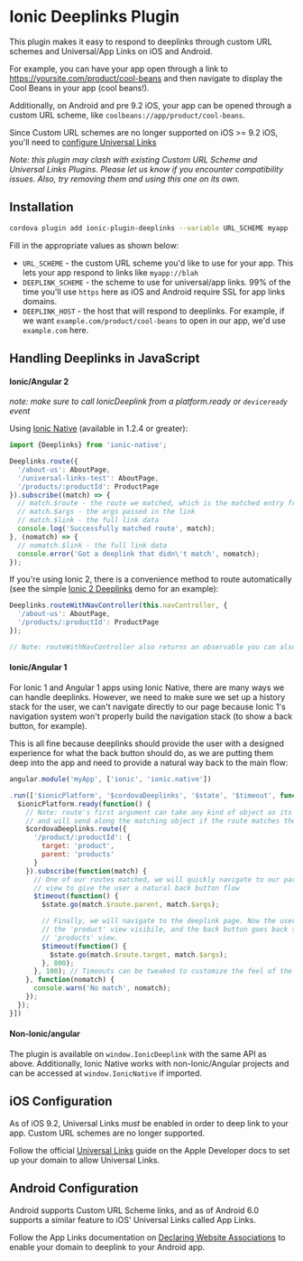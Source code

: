 Ionic Deeplinks Plugin
======

This plugin makes it easy to respond to deeplinks through custom URL schemes
and Universal/App Links on iOS and Android.

For example, you can have your app open through a link to https://yoursite.com/product/cool-beans and then navigate
to display the Cool Beans in your app (cool beans!).

Additionally, on Android and pre 9.2 iOS, your app can be opened through a custom URL scheme, like `coolbeans://app/product/cool-beans`.

Since Custom URL schemes are no longer supported on iOS >= 9.2 iOS, you'll need to [configure Universal Links](#ios-configuration)

*Note: this plugin may clash with existing Custom URL Scheme and Universal Links Plugins. Please let
us know if you encounter compatibility issues. Also, try removing them and using this one on its own.*

## Installation

```bash
cordova plugin add ionic-plugin-deeplinks --variable URL_SCHEME myapp --variable DEEPLINK_SCHEME=https DEEPLINK_HOST=example.com
```

Fill in the appropriate values as shown below:

 * `URL_SCHEME` - the custom URL scheme you'd like to use for your app. This lets your app respond to links like `myapp://blah`
 * `DEEPLINK_SCHEME` - the scheme to use for universal/app links. 99% of the time you'll use `https` here as iOS and Android require SSL for app links domains.
 * `DEEPLINK_HOST` - the host that will respond to deeplinks. For example, if we want `example.com/product/cool-beans` to open in our app, we'd use `example.com` here.


## Handling Deeplinks in JavaScript

#### Ionic/Angular 2

*note: make sure to call IonicDeeplink from a platform.ready or `deviceready` event*

Using [Ionic Native](https://github.com/driftyco/ionic-native) (available in 1.2.4 or greater):

```javascript
import {Deeplinks} from 'ionic-native';

Deeplinks.route({
  '/about-us': AboutPage,
  '/universal-links-test': AboutPage,
  '/products/:productId': ProductPage
}).subscribe((match) => {
  // match.$route - the route we matched, which is the matched entry from the arguments to route()
  // match.$args - the args passed in the link
  // match.$link - the full link data
  console.log('Successfully matched route', match);
}, (nomatch) => {
  // nomatch.$link - the full link data
  console.error('Got a deeplink that didn\'t match', nomatch);
});
```

If you're using Ionic 2, there is a convenience method to route automatically (see the simple [Ionic 2 Deeplinks](https://github.com/driftyco/ionic2-deeplinks-demo/blob/master/app/app.ts) demo for an example):

```javascript
Deeplinks.routeWithNavController(this.navController, {
  '/about-us': AboutPage,
  '/products/:productId': ProductPage
});

// Note: routeWithNavController also returns an observable you can also subscribe to for success/error in matching as in the first example
```

#### Ionic/Angular 1

For Ionic 1 and Angular 1 apps using Ionic Native, there are many ways we can handle deeplinks. However,
we need to make sure we set up a history stack for the user, we can't navigate directly to our page
because Ionic 1's navigation system won't properly build the navigation stack (to show a back button, for example).

This is all fine because deeplinks should provide the user with a designed experience for what the back button
should do, as we are putting them deep into the app and need to provide a natural way back to the main flow:

```javascript
angular.module('myApp', ['ionic', 'ionic.native'])

.run(['$ionicPlatform', '$cordovaDeeplinks', '$state', '$timeout', function($ionicPlatform, $cordovaDeeplinks, $state, $timeout) {
  $ionicPlatform.ready(function() {
    // Note: route's first argument can take any kind of object as its data,
    // and will send along the matching object if the route matches the deeplink
    $cordovaDeeplinks.route({
      '/product/:productId': {
        target: 'product',
        parent: 'products'
      }
    }).subscribe(function(match) {
      // One of our routes matched, we will quickly navigate to our parent
      // view to give the user a natural back button flow
      $timeout(function() {
        $state.go(match.$route.parent, match.$args);

        // Finally, we will navigate to the deeplink page. Now the user has
        // the 'product' view visibile, and the back button goes back to the
        // 'products' view.
        $timeout(function() {
          $state.go(match.$route.target, match.$args);
        }, 800);
      }, 100); // Timeouts can be tweaked to customize the feel of the deeplink
    }, function(nomatch) {
      console.warn('No match', nomatch);
    });
  });
}])
```

#### Non-Ionic/angular

The plugin is available on `window.IonicDeeplink` with the same API as above. Additionally,
Ionic Native works with non-Ionic/Angular projects and can be accessed at `window.IonicNative` if imported.

## iOS Configuration

As of iOS 9.2, Universal Links *must* be enabled in order to deep link to your app. Custom URL schemes are no longer supported.

Follow the official [Universal Links](https://developer.apple.com/library/ios/documentation/General/Conceptual/AppSearch/UniversalLinks.html) guide on the Apple Developer docs
to set up your domain to allow Universal Links.

## Android Configuration

Android supports Custom URL Scheme links, and as of Android 6.0 supports a similar feature to iOS' Universal Links called App Links.

Follow the App Links documentation on [Declaring Website Associations](https://developer.android.com/training/app-links/index.html#web-assoc) to enable your domain to
deeplink to your Android app.
